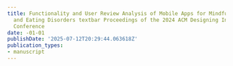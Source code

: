 ```yaml
---
title: Functionality and User Review Analysis of Mobile Apps for Mindfulness Eating
  and Eating Disorders textbar Proceedings of the 2024 ACM Designing Interactive Systems
  Conference
date: -01-01
publishDate: '2025-07-12T20:29:44.063618Z'
publication_types:
- manuscript
---
```

